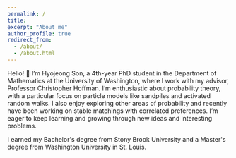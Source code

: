 ```yaml
---
permalink: /
title: 
excerpt: "About me"
author_profile: true
redirect_from: 
  - /about/
  - /about.html
---
```




Hello! 👋 I’m Hyojeong Son, a 4th-year PhD student in the Department of Mathematics at the University of Washington, where I work with my advisor, Professor Christopher Hoffman. I’m enthusiastic about probability theory, with a particular focus on particle models like sandpiles and activated random walks. I also enjoy exploring other areas of probability and recently have been working on stable matchings with correlated preferences. I’m eager to keep learning and growing through new ideas and interesting problems.

I earned my Bachelor's degree from Stony Brook University and a Master's degree from Washington University in St. Louis.
